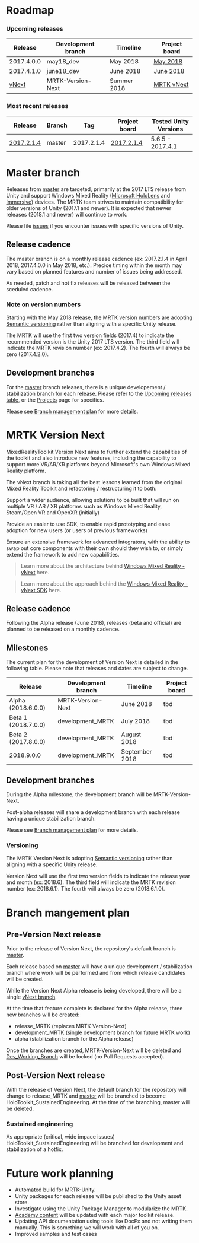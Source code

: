 # Roadmap

### Upcoming releases
| Release | Development branch | Timeline | Project board |
| --- | --- | --- | --- |
| 2017.4.0.0 | may18_dev | May 2018 | [May 2018](https://github.com/Microsoft/MixedRealityToolkit-Unity/projects/8) |
| 2017.4.1.0 | june18_dev | June 2018 | [June 2018](https://github.com/Microsoft/MixedRealityToolkit-Unity/projects/9) |
| [vNext](#mrtk-version-next) | MRTK-Version-Next | Summer 2018 | [MRTK vNext](https://github.com/Microsoft/MixedRealityToolkit-Unity/projects/5) |

### Most recent releases
| Release | Branch | Tag | Project board | Tested Unity Versions |
| --- | --- | --- | --- | --- |
| [2017.2.1.4](https://github.com/Microsoft/MixedRealityToolkit-Unity/releases/tag/2017.2.1.4) | master | 2017.2.1.4 | [2017.2.1.4](https://github.com/Microsoft/MixedRealityToolkit-Unity/projects/7) | 5.6.5 - 2017.4.1 |

# Master branch
Releases from [master](https://github.com/Microsoft/MixedRealityToolkit-Unity/tree/master) are targeted, primarily at the 2017 LTS release from Unity and support Windows Mixed Reality ([Microsoft HoloLens](https://www.microsoft.com/en-us/hololens) and [Immersive](https://docs.microsoft.com/en-us/windows/mixed-reality/immersive-headset-hardware-details)) devices. The MRTK team strives to maintain compatibility for older versions of Unity (2017.1 and newer). It is expected that newer releases (2018.1 and newer) will continue to work.

Please file [issues](https://github.com/Microsoft/MixedRealityToolkit-Unity/issues) if you encounter issues with specific versions of Unity.

## Release cadence
The master branch is on a monthly release cadence (ex: 2017.2.1.4 in April 2018, 2017.4.0.0 in May 2018, etc.). Precice timing within the month may vary based on planned features and number of issues being addressed.

As needed, patch and hot fix releases will be released between the sceduled cadence.

### Note on version numbers
Starting with the May 2018 release, the MRTK version numbers are adopting [Semantic versioning](https://semver.org/) rather than aligning with a specific Unity release.

The MRTK will use the first two version fields (2017.4) to indicate the recommended version is the Unity 2017 LTS version. The third field will indicate the MRTK revision number (ex: 2017.4.2). The fourth will always be zero (2017.4.2.0).

## Development branches
For the [master](https://github.com/Microsoft/MixedRealityToolkit-Unity/tree/master) branch releases, there is a unique developement / stabilization branch for each release. Please refer to the [Upcoming releases table](#upcoming-releases), or the [Projects](https://github.com/Microsoft/MixedRealityToolkit-Unity/projects) page for specifics.

Please see [Branch management plan](#branch-management-plan) for more details.


# MRTK Version Next
MixedRealityToolkit Version Next aims to further extend the capabilities of the toolkit and also introduce new features, including the capability to support more VR/AR/XR platforms beyond Microsoft's own Windows Mixed Reality platform.

The vNext branch is taking all the best lessons learned from the original Mixed Reality Toolkit and refactoring / restructuring it to both:

Support a wider audience, allowing solutions to be built that will run on multiple VR / AR / XR platforms such as Windows Mixed Reality, Steam/Open VR and OpenXR (initially)

Provide an easier to use SDK, to enable rapid prototyping and ease adoption for new users (or users of previous frameworks)

Ensure an extensive framework for advanced integrators, with the ability to swap out core components with their own should they wish to, or simply extend the framework to add new capabilities.

> Learn more about the architecture behind [Windows Mixed Reality - vNext](https://github.com/Microsoft/MixedRealityToolkit-Unity/blob/mrtk_release/MRTK-vNext.md) here.

> Learn more about the approach behind the [Windows Mixed Reality - vNext SDK](https://github.com/Microsoft/MixedRealityToolkit-Unity/blob/mrtk_release/MRTK-SDK.md) here.

## Release cadence
Following the Alpha release (June 2018), releases (beta and official) are planned to be released on a monthly cadence.

## Milestones
The current plan for the development of Version Next is detailed in the following table. Please note that releases and dates are subject to change.

| Release | Development branch | Timeline | Project board |
| --- | --- | --- | --- |
| Alpha (2018.6.0.0) | MRTK-Version-Next | June 2018 | tbd |
| Beta 1 (2018.7.0.0) | development_MRTK | July 2018 | tbd |
| Beta 2 (2017.8.0.0) | development_MRTK | August 2018 | tbd |
| 2018.9.0.0 | development_MRTK | September 2018 | tbd | 

## Development branches
During the Alpha milestone, the development branch will be MRTK-Version-Next.

Post-alpha releases will share a development branch with each release having a unique stabilization branch.

Please see [Branch management plan](#branch-management-plan) for more details.

### Versioning

The MRTK Version Next is adopting [Semantic versioning](https://semver.org/) rather than aligning with a specific Unity release.

Version Next will use the first two version fields to indicate the release year and month (ex: 2018.6). The third field will indicate the MRTK revision number (ex: 2018.6.1). The fourth will always be zero (2018.6.1.0). 

# Branch mangement plan

## Pre-Version Next release
Prior to the release of Version Next, the repository's default branch is [master](https://github.com/Microsoft/MixedRealityToolkit-Unity/tree/master).

Each release based on [master](https://github.com/Microsoft/MixedRealityToolkit-Unity/tree/master) will have a unique development / stabilization branch where work will be performed and from which release candidates will be created.

While the Version Next Alpha release is being developed, there will be a single [vNext branch](https://github.com/Microsoft/MixedRealityToolkit-Unity/tree/MRTK-Version-Next).

At the time that feature complete is declared for the Alpha release, three new branches will be created:
- release_MRTK (replaces MRTK-Version-Next)
- development_MRTK (single development branch for future MRTK work)
- alpha (stabilization branch for the Alpha release) 

Once the branches are created, MRTK-Version-Next will be deleted and [Dev_Working_Branch](https://github.com/Microsoft/MixedRealityToolkit-Unity/tree/Dev_Working_Branch) will be locked (no Pull Requests accepted).

## Post-Version Next release
With the release of Version Next, the default branch for the repository will change to release_MRTK and [master](https://github.com/Microsoft/MixedRealityToolkit-Unity/tree/master)  will be branched to become HoloToolkit_SustainedEngineering. At the time of the branching, master will be deleted.

### Sustained engineering
As appropriate (critical, wide impace issues) HoloToolkit_SustainedEngineering will be branched for development and stabilization of a hotfix.


# Future work planning
- Automated build for MRTK-Unity.
- Unity packages for each release will be published to the Unity asset store.
- Investigate using the Unity Package Manager to modularize the MRTK.
- [Academy content](https://github.com/Microsoft/HolographicAcademy) will be updated with each major toolkit release.
- Updating API documentation using tools like DocFx and not writing them manually. This is something we will work with all of you on.
- Improved samples and test cases
